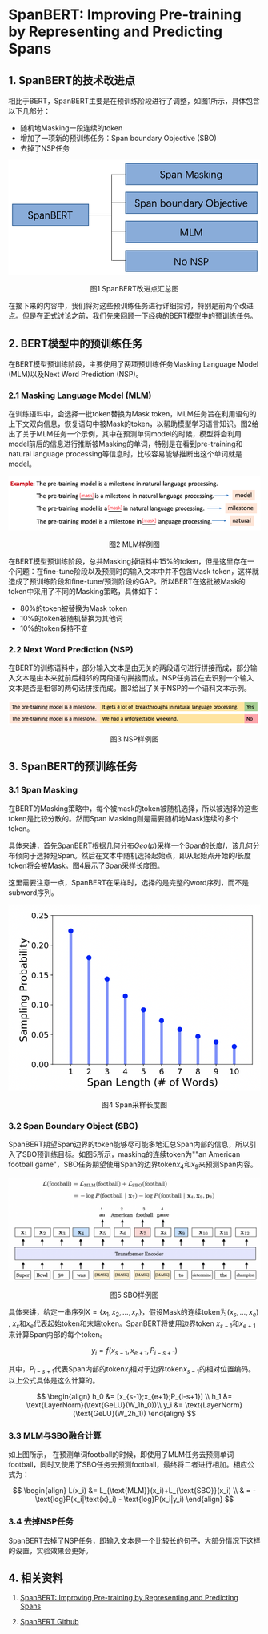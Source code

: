 # SpanBERT: Improving Pre-training by Representing and Predicting Spans



## 1. SpanBERT的技术改进点

相比于BERT，SpanBERT主要是在预训练阶段进行了调整，如图1所示，具体包含以下几部分：

- 随机地Masking一段连续的token
- 增加了一项新的预训练任务：Span boundary Objective (SBO)
- 去掉了NSP任务

![image-20210908161433353](../../images/pretrain_model/spanbert/image-20210908161433353.png)

<center>图1 SpanBERT改进点汇总图</center>

在接下来的内容中，我们将对这些预训练任务进行详细探讨，特别是前两个改进点。但是在正式讨论之前，我们先来回顾一下经典的BERT模型中的预训练任务。

## 2. BERT模型中的预训练任务

在BERT模型预训练阶段，主要使用了两项预训练任务Masking Language Model (MLM)以及Next Word Prediction (NSP)。

### 2.1 Masking Language Model (MLM)

在训练语料中，会选择一批token替换为Mask token，MLM任务旨在利用语句的上下文双向信息，恢复语句中被Mask的token，以帮助模型学习语言知识。图2给出了关于MLM任务一个示例，其中在预测单词model的时候，模型将会利用model前后的信息进行推断被Masking的单词，特别是在看到pre-training和natural language processing等信息时，比较容易能够推断出这个单词就是model。

![image-20210908112616233](../../images/pretrain_model/spanbert/image-20210908112616233.png)

<center>图2 MLM样例图</center>

在BERT模型预训练阶段，总共Masking掉语料中15%的token，但是这里存在一个问题：在fine-tune阶段以及预测时的输入文本中并不包含Mask token，这样就造成了预训练阶段和fine-tune/预测阶段的GAP。所以BERT在这批被Mask的token中采用了不同的Masking策略，具体如下：

- 80%的token被替换为Mask token
- 10%的token被随机替换为其他词
- 10%的token保持不变

### 2.2 Next Word Prediction (NSP)

在BERT的训练语料中，部分输入文本是由无关的两段语句进行拼接而成，部分输入文本是由本来就前后相邻的两段语句拼接而成。NSP任务旨在去识别一个输入文本是否是相邻的两句话拼接而成。图3给出了关于NSP的一个语料文本示例。

![image-20210908114119106](../../images/pretrain_model/spanbert/image-20210908114119106.png)

<center>图3 NSP样例图</center>

## 3. SpanBERT的预训练任务

### 3.1 Span Masking

在BERT的Masking策略中，每个被mask的token被随机选择，所以被选择的这些token是比较分散的。然而Span Masking则是需要随机地Mask连续的多个token。

具体来讲，首先SpanBERT根据几何分布$Geo(p)$采样一个Span的长度$l$，该几何分布倾向于选择短Span。然后在文本中随机选择起始点，即从起始点开始的$l$长度token将会被Mask。图4展示了Span采样长度图。

这里需要注意一点，SpanBERT在采样时，选择的是完整的word序列，而不是subword序列。

![image-20210908152529634](../../images/pretrain_model/spanbert/image-20210908152529634.png)

<center>图4 Span采样长度图</center>

### 3.2 Span Boundary Object (SBO)

SpanBERT期望Span边界的token能够尽可能多地汇总Span内部的信息，所以引入了SBO预训练目标。如图5所示，masking的连续token为""an American football game"，SBO任务期望使用Span的边界token$x_4$和$x_9$​​来预测Span内容。

![image-20210908153632292](../../images/pretrain_model/spanbert/image-20210908153632292.png)

<center>图5 SBO样例图</center>

具体来讲，给定一串序列$\text{X}=\{x_1, x_2, ..., x_n\}$​，假设Mask的连续token为$(x_s,...,x_e)$​, $x_s$​和$x_e$​代表起始token和末端token。SpanBERT将使用边界token $x_{s-1}$​和$x_{e+1}$​​来计算Span内部的每个token。

$$
y_i = f(x_{s-1}, x_{e+1}, P_{i-s+1})
$$

其中，$P_{i-s+1}$代表Span内部的token$x_i$相对于边界token$x_{s-1}$​的相对位置编码。以上公式具体是这么计算的。

$$
\begin{align}
h_0 &= [x_{s-1};x_{e+1};P_{i-s+1}] \\
h_1 &= \text{LayerNorm}(\text{GeLU}(W_1h_0))\\
y_i &= \text{LayerNorm}(\text{GeLU}(W_2h_1))
\end{align}
$$

### 3.3 MLM与SBO融合计算

如上图所示， 在预测单词football的时候，即使用了MLM任务去预测单词football，同时又使用了SBO任务去预测football，最终将二者进行相加。相应公式为：

$$
\begin{align}
L(x_i) &= L_{\text{MLM}}(x_i)+L_{\text{SBO}}(x_i) \\
& = -\text{log}P(x_i|\text{x}_i) - \text{log}P(x_i|y_i)
\end{align}
$$

### 3.4 去掉NSP任务

SpanBERT去掉了NSP任务，即输入文本是一个比较长的句子，大部分情况下这样的设置，实验效果会更好。

## 4. 相关资料

1. [SpanBERT: Improving Pre-training by Representing and Predicting Spans](https://arxiv.org/pdf/1907.10529.pdf)

2. [SpanBERT Github](https://github.com/facebookresearch/SpanBERT)
